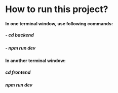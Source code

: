 # How to run this project?
#### In one terminal window, use following commands:
##### - cd backend
##### - npm run dev
#### In another terminal window:
##### cd frontend
##### npm run dev
